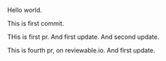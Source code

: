 Hello world.

This is first commit.

THis is first pr. And first update. And second update.

This is fourth pr, on reviewable.io. And first update.
